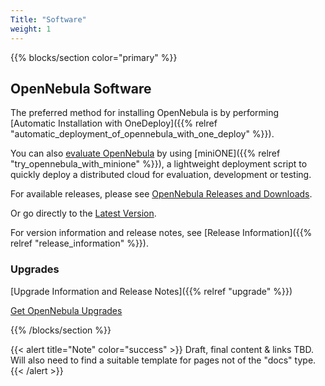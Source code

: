 ```yaml
---
Title: "Software"
weight: 1
---
```


{{% blocks/section color="primary" %}}

## OpenNebula Software

The preferred method for installing OpenNebula is by performing [Automatic Installation with OneDeploy]({{% relref "automatic_deployment_of_opennebula_with_one_deploy" %}}).

You can also [evaluate OpenNebula](https://opennebula.io/evaluate-opennebula/#try_yourself) by using [miniONE]({{% relref "try_opennebula_with_minione" %}}), a lightweight deployment script to quickly deploy a distributed cloud for evaluation, development or testing.

For available releases, please see [OpenNebula Releases and Downloads](https://opennebula.io/use/#download_opennebula).

Or go directly to the [Latest Version](https://opennebula.io/opennebula-6-10-bubble/).

For version information and release notes, see [Release Information]({{% relref "release_information" %}}).

<!-- (Page that explains about repos and links to the docs on repos and to the repos for CE and EE) -->

### Upgrades

[Upgrade Information and Release Notes]({{% relref "upgrade" %}})

[Get OpenNebula Upgrades](https://opennebula.io/get-upgrade/)


{{% /blocks/section %}}

{{< alert title="Note" color="success" >}}
Draft, final content & links TBD. Will also need to find a suitable template for pages not of the "docs" type.
{{< /alert >}}
